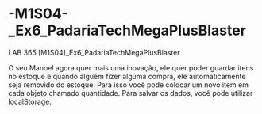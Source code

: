# -M1S04-_Ex6_PadariaTechMegaPlusBlaster
LAB 365 [M1S04]_Ex6_PadariaTechMegaPlusBlaster

O seu Manoel agora quer mais uma inovação, ele quer poder guardar itens no estoque e quando alguém fizer alguma compra, ele automaticamente seja removido do estoque. Para isso você pode colocar um novo item em cada objeto chamado quantidade. Para salvar os dados, você pode utilizar localStorage.
